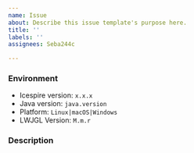 ```yaml
---
name: Issue
about: Describe this issue template's purpose here.
title: ''
labels: ''
assignees: Seba244c

---
```


<!--
Asking a question?
------------------
Please first make sure that your question hasn't already been answered

Describe your question in detail and include example code if applicable.

Reporting a bug?
----------------
First, replace the values in quotes below:
-->
### Environment

* Icespire version: `x.x.x` 
* Java version: `java.version`
* Platform: `Linux|macOS|Windows`
* LWJGL Version: `M.m.r` 

### Description

<!-- 
    and then describe the issue with as much detail as possible and clear steps to reproduce. If a stack 
   trace or crash log is available, please attach it below. It is extremely helpful to add a Minimal, Complete, 
    and Verifiable
    example: https://stackoverflow.com/help/mcve
-->
